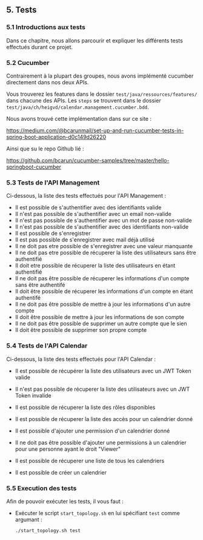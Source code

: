 ## 5. Tests

### 5.1 Introductions aux tests

Dans ce chapitre, nous allons parcourir et expliquer les différents tests effectués durant ce projet.

### 	5.2 Cucumber

Contrairement à la plupart des groupes, nous avons implémenté cucumber directement dans nos deux APIs. 

Vous trouverez les features dans le dossier `test/java/ressources/features/` dans chacune des APIs. Les `steps` se trouvent dans le dossier `test/java/ch/heigvd/calendar.management.cucumber.bdd`.

Nous avons trouvé cette implémentation dans sur ce site : 

https://medium.com/@bcarunmail/set-up-and-run-cucumber-tests-in-spring-boot-application-d0c149d26220

Ainsi que su le repo Github lié :

https://github.com/bcarun/cucumber-samples/tree/master/hello-springboot-cucumber 

### 	5.3 Tests de l'API Management

Ci-dessous, la liste des tests effectués pour l'API Management : 

- Il est possible de s'authentifier avec des identifiants valide
- Il n'est pas possible de s'authentifier avec un email non-valide
- Il n'est pas possible de s'authentifier avec un mot de passe non-valide
- Il n'est pas possible de s'authentifier avec des identifiants non-valide
- Il est possible de s'enregistrer
- Il est pas possible de s'enregistrer avec mail déjà utilisé
- Il ne doit pas etre possible de s'enregistrer avec une valeur manquante
- Il ne doit pas etre possible de récuperer la liste des utilisateurs sans être authentifié
- Il doit etre possible de récuperer la liste des utilisateurs en étant authentifié
- Il ne doit pas être possible de récuperer les informations d'un compte sans être authentifé
- Il doit être possible de récuperer les informations d'un compte en étant authentifé
- Il ne doit pas être possible de mettre à jour les informations d'un autre compte
- Il doit être possible de mettre à jour les informations de son compte
- Il ne doit pas être possible de supprimer un autre compte que le sien
- Il doit être possible de supprimer son propre compte



### 	5.4 Tests de l'API Calendar

Ci-dessous, la liste des tests effectués pour l'API Calendar : 

- Il est possible de récupérer la liste des utilisateurs avec un JWT Token valide
- Il n'est pas possible de récuperer la liste des utilisateurs avec un JWT Token invalide

- Il est possible de récuperer la liste des rôles disponibles
- Il est possible de récuperer la liste des accès pour un calendrier donné
- Il est possible d'ajouter une permission d'un calendrier donné
- Il ne doit pas être possible d'ajouter une permissions à un calendrier pour une personne ayant le droit "Viewer"
- Il est possible de récuperer une liste de tous les calendriers
- Il est possible de créer un calendrier



### 5.5 Execution des tests

Afin de pouvoir exécuter les tests, il vous faut : 

- Exécuter le script `start_topology.sh` en lui spécifiant `test` comme argumant : 

  `./start_topology.sh test`







